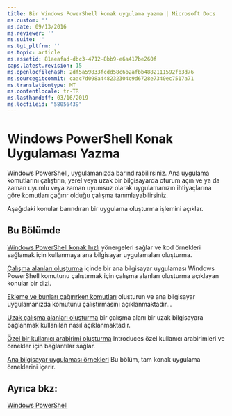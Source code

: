 ```yaml
---
title: Bir Windows PowerShell konak uygulama yazma | Microsoft Docs
ms.custom: ''
ms.date: 09/13/2016
ms.reviewer: ''
ms.suite: ''
ms.tgt_pltfrm: ''
ms.topic: article
ms.assetid: 81aeafad-dbc3-4712-8bb9-e6a417be260f
caps.latest.revision: 15
ms.openlocfilehash: 2df5a59833fcdd58c6b2afbb4882111592fb3d76
ms.sourcegitcommit: caac7d098a448232304c9d6728e7340ec7517a71
ms.translationtype: MT
ms.contentlocale: tr-TR
ms.lasthandoff: 03/16/2019
ms.locfileid: "58056439"
---
```

# <a name="writing-a-windows-powershell-host-application"></a>Windows PowerShell Konak Uygulaması Yazma

Windows PowerShell, uygulamanızda barındırabilirsiniz. Ana uygulama komutlarını çalıştırın, yerel veya uzak bir bilgisayarda oturum açın ve ya da zaman uyumlu veya zaman uyumsuz olarak uygulamanızın ihtiyaçlarına göre komutları çağırır olduğu çalışma tanımlayabilirsiniz.

Aşağıdaki konular barındıran bir uygulama oluşturma işlemini açıklar.

## <a name="in-this-section"></a>Bu Bölümde

[Windows PowerShell konak hızlı](./windows-powershell-host-quickstart.md) yönergeleri sağlar ve kod örnekleri sağlamak için kullanmaya ana bilgisayar uygulamaları oluşturma.

[Çalışma alanları oluşturma](./creating-runspaces.md) içinde bir ana bilgisayar uygulaması Windows PowerShell komutunu çalıştırmak için çalışma alanları oluşturma açıklayan konular bir dizi.

[Ekleme ve bunları çağırırken komutları](./adding-and-invoking-commands.md) oluşturun ve ana bilgisayar uygulamanızda komutunu çalıştırmasını açıklanmaktadır...

[Uzak çalışma alanları oluşturma](./creating-remote-runspaces.md) bir çalışma alanı bir uzak bilgisayara bağlanmak kullanılan nasıl açıklanmaktadır.

[Özel bir kullanıcı arabirimi oluşturma](./creating-a-custom-user-interface.md) Introduces özel kullanıcı arabirimleri ve örnekler için bağlantılar sağlar.

[Ana bilgisayar uygulaması örnekleri](./host-application-samples.md) Bu bölüm, tam konak uygulama örneklerini içerir.

## <a name="see-also"></a>Ayrıca bkz:

[Windows PowerShell](http://msdn.microsoft.com/en-us/b41a2af3-aec1-402d-8e18-c2c26be461ff)